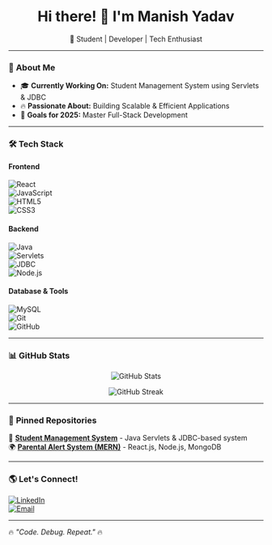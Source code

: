 <h1 align="center">Hi there! 👋 I'm Manish Yadav </h1>
<p align="center">
  🚀 Student | Developer | Tech Enthusiast  
</p>

---

### 🚀 **About Me**  
- 🎓 **Currently Working On:** Student Management System using Servlets & JDBC  
- 🔥 **Passionate About:** Building Scalable & Efficient Applications  
- 🎯 **Goals for 2025:** Master Full-Stack Development  

---

### 🛠 **Tech Stack**  
#### **Frontend**  
![React](https://img.shields.io/badge/-ReactJS-61DAFB?style=flat&logo=react&logoColor=white)  
![JavaScript](https://img.shields.io/badge/-JavaScript-F7DF1E?style=flat&logo=javascript&logoColor=black)  
![HTML5](https://img.shields.io/badge/-HTML5-E34F26?style=flat&logo=html5&logoColor=white)  
![CSS3](https://img.shields.io/badge/-CSS3-1572B6?style=flat&logo=css3&logoColor=white)  

#### **Backend**  
![Java](https://img.shields.io/badge/-Java-007396?style=flat&logo=java&logoColor=white)  
![Servlets](https://img.shields.io/badge/-Servlets-323330?style=flat&logo=java&logoColor=white)  
![JDBC](https://img.shields.io/badge/-JDBC-F7DF1E?style=flat&logo=java&logoColor=black)  
![Node.js](https://img.shields.io/badge/-Node.js-339933?style=flat&logo=node.js&logoColor=white)  

#### **Database & Tools**  
![MySQL](https://img.shields.io/badge/-MySQL-4479A1?style=flat&logo=mysql&logoColor=white)  
![Git](https://img.shields.io/badge/-Git-F05033?style=flat&logo=git&logoColor=white)  
![GitHub](https://img.shields.io/badge/-GitHub-181717?style=flat&logo=github&logoColor=white)  

---

### 📊 **GitHub Stats**  
<p align="center">
  <img src="https://github-readme-stats.vercel.app/api?username=manishyadav1391&show_icons=true&theme=radical" alt="GitHub Stats" />
</p>

<p align="center">
  <img src="https://github-readme-streak-stats.herokuapp.com/?user=manishyadav1391&theme=radical" alt="GitHub Streak" />
</p>

---

### 📌 **Pinned Repositories**  
🚀 **[Student Management System](https://github.com/your-username/Student-Management-System)** - Java Servlets & JDBC-based system  
🌍 **[Parental Alert System (MERN)](https://github.com/your-username/Parental-Alert-System)** - React.js, Node.js, MongoDB  

---

### 🌎 **Let's Connect!**  
[![LinkedIn](https://img.shields.io/badge/-LinkedIn-blue?style=flat&logo=Linkedin&logoColor=white)](https://www.linkedin.com/in/ManishYadav/)  
[![Email](https://img.shields.io/badge/Gmail-D14836?style=flat&logo=gmail&logoColor=white)](mailto:your.email@gmail.com)  

---

🔥 *"Code. Debug. Repeat."* 🔥  
